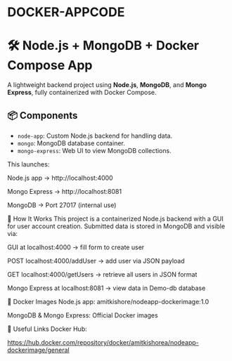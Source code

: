 # DOCKER-APPCODE # 

# 🛠️ Node.js + MongoDB + Docker Compose App

A lightweight backend project using **Node.js**, **MongoDB**, and **Mongo Express**, fully containerized with Docker Compose.

## 📦 Components

- `node-app`: Custom Node.js backend for handling data.
- `mongo`: MongoDB database container.
- `mongo-express`: Web UI to view MongoDB collections.


This launches:

Node.js app → http://localhost:4000

Mongo Express → http://localhost:8081

MongoDB → Port 27017 (internal use)

🧪 How It Works
This project is a containerized Node.js backend with a GUI for user account creation. Submitted data is stored in MongoDB and visible via:

GUI at localhost:4000 → fill form to create user

POST localhost:4000/addUser → add user via JSON payload

GET localhost:4000/getUsers → retrieve all users in JSON format

Mongo Express at localhost:8081 → view data in Demo-db database


🐳 Docker Images
Node.js app: amitkishore/nodeapp-dockerimage:1.0

MongoDB & Mongo Express: Official Docker images

🔗 Useful Links
Docker Hub:

https://hub.docker.com/repository/docker/amitkishorea/nodeapp-dockerimage/general
